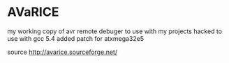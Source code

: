 # AVaRICE

my working copy of avr remote debuger to use with my projects
hacked to use with gcc 5.4
added patch for atxmega32e5

source http://avarice.sourceforge.net/
